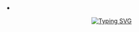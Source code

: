 -
<div id="Intro" align="center">
 <a href="https://git.io/typing-svg"><img src="https://readme-typing-svg.demolab.com?font=Special+Elite&size=30&pause=1000&center=true&vCenter=true&width=550&lines=+Hi%2C+I+am+👋+Manjunath+yalam+;It's+Nice+to+meet+You!" alt="Typing SVG" /></a>
 <h5></h5>
</div>
<!---
manjunathyalam/manjunathyalam is a ✨ special ✨ repository because its `README.md` (this file) appears on your GitHub profile.
You can click the Preview link to take a look at your changes.
--->
